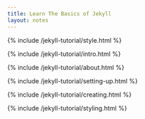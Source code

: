 ```yaml
---
title: Learn The Basics of Jekyll
layout: notes
---
```


<div class="tutorial">

{% include /jekyll-tutorial/style.html %}

{% include /jekyll-tutorial/intro.html %}

{% include /jekyll-tutorial/about.html %}

{% include /jekyll-tutorial/setting-up.html %}

{% include /jekyll-tutorial/creating.html %}

{% include /jekyll-tutorial/styling.html %}

</div>

















	


	




	




	
	




